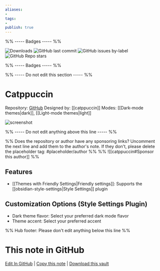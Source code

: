 ```yaml
---
aliases:
- 
tags: 
- 
publish: true
---
```


%% ----- Badges ----- %%

![Downloads](https://img.shields.io/badge/downloads-116011-573E7A?style=for-the-badge&logo=)
![GitHub last commit](https://img.shields.io/github/last-commit/catppuccin/obsidian?color=573E7A&label=last%20update&logo=github&style=for-the-badge)
![GitHub issues by-label](https://img.shields.io/github/issues/catppuccin/obsidian/help%20wanted?color=573E7A&logo=github&style=for-the-badge) 
![GitHub Repo stars](https://img.shields.io/github/stars/catppuccin/obsidian?color=573E7A&logo=github&style=for-the-badge)

%% ----- Badges ----- %%

%% ----- Do not edit this section ----- %%

# Catppuccin

Repository: [GitHub](https://github.com/catppuccin/obsidian)
Designed by: [[catppuccin]]
Modes: [[Dark-mode themes|dark]], [[Light-mode themes|light]]



![screenshot](https://github.com/catppuccin/obsidian/raw/HEAD/assets/screenshot.png)

%% ----- Do not edit anything above this line ----- %% 

%% Does the repository or author have any sponsoring links? Uncomment the next line and add them to the author's note. If they don't, please delete the placeholder tag: #placeholder/author %%
%% ![[catppuccin#Sponsor this author]] %%


## Features

- [[Themes with Friendly Settings|Friendly settings]]: Supports the [[obsidian-style-settings|Style Settings]] plugin

## Customization Options (Style Settings Plugin) 
- Dark theme flavor: Select your preferred dark mode flavor
- Theme accent: Select your preferred accent


%% Hub footer: Please don't edit anything below this line %%

# This note in GitHub

<span class="git-footer">[Edit In GitHub](https://github.dev/obsidian-community/obsidian-hub/blob/main/02%20-%20Community%20Expansions/02.05%20All%20Community%20Expansions/Themes/Catppuccin.md "git-hub-edit-note") | [Copy this note](https://raw.githubusercontent.com/obsidian-community/obsidian-hub/main/02%20-%20Community%20Expansions/02.05%20All%20Community%20Expansions/Themes/Catppuccin.md "git-hub-copy-note") | [Download this vault](https://github.com/obsidian-community/obsidian-hub/archive/refs/heads/main.zip "git-hub-download-vault") </span>
